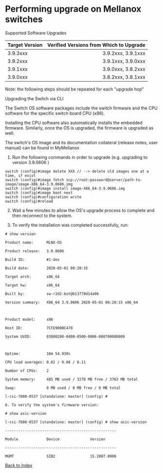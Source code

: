 # Performing upgrade on Mellanox switches

Supported Software Upgrades

Target Version |Verified Versions from Which to Upgrade|
| ----- | -----: |
3.9.3xxx| 3.9.2xxx, 3.9.1xxx
3.9.2xxx| 3.9.1xxx, 3.9.0xxx
3.9.1xxx| 3.9.0xxx, 3.8.2xxx
3.9.0xxx| 3.8.2xxx, 3.8.1xxx

Note: the following steps should be repeated for each "upgrade hop"

 

Upgrading the Switch via CLI

The Switch OS software packages include the switch firmware and the CPU software for the specific switch board CPU (x86).

Installing the CPU software also automatically installs the embedded firmware. Similarly, once the OS is upgraded, the firmware is upgraded as well.

The switch's OS image and its documentation collateral (release notes, user manual) can be found in MyMellanox

 

1. Run the following commands in order to upgrade (e.g. upgrading to version 3.9.0606 )
```
switch (config)#image delete XXX // --> delete old images one at a time, if exist
switch (config)#image fetch scp://root:password@server/path-to-image/image-X86_64-3.9.0606.img
switch (config)#image install image-X86_64-3.9.0606.img
switch (config)#image boot next
switch (config)#configuration write
switch (config)#reload
```
 

2. Wait a few minutes to allow the OS's upgrade process to complete and then reconnect to the system.

3. To verify the installation was completed successfully, run:
```
# show version

Product name:      MLNX-OS

Product release:   3.9.0606

Build ID:          #1-dev

Build date:        2020-05-01 08:20:15

Target arch:       x86_64

Target hw:         x86_64

Built by:          sw-r2d2-bot@b13770d14a06

Version summary:   X86_64 3.9.0606 2020-05-01 08:20:15 x86_64

 

Product model:     x86

Host ID:           7CFE900BC470

System UUID:       03000200-0400-0500-0006-000700080009

 

Uptime:            16m 54.930s

CPU load averages: 0.02 / 0.08 / 0.11

Number of CPUs:    2

System memory:     485 MB used / 3278 MB free / 3763 MB total

Swap:              0 MB used / 0 MB free / 0 MB total

l-csi-7800-0537 [standalone: master] (config) # 

6. To verify the system's firmware version:

# show asic-version

l-csi-7800-0537 [standalone: master] (config) # show asic-version

---------------------------------------------------

Module             Device              Version

---------------------------------------------------

MGMT               SIB2                15.2007.0900
```
[Back to Index](../index.md)

